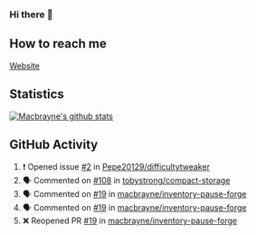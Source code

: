 ### Hi there 👋
## How to reach me
[Website](https://macbrayne.de)
<!--
Missing: Email
-->
## Statistics
[![Macbrayne's github stats](https://github-readme-stats.vercel.app/api?username=macbrayne&count_private=true&show_icons=true&hide=stars)](https://github.com/macbrayne/github-readme-stats)
## GitHub Activity
<!--START_SECTION:activity-->
1. ❗️ Opened issue [#2](https://github.com/Pepe20129/difficultytweaker/issues/2) in [Pepe20129/difficultytweaker](https://github.com/Pepe20129/difficultytweaker)
2. 🗣 Commented on [#108](https://github.com/tobystrong/compact-storage/issues/108) in [tobystrong/compact-storage](https://github.com/tobystrong/compact-storage)
3. 🗣 Commented on [#19](https://github.com/macbrayne/inventory-pause-forge/issues/19) in [macbrayne/inventory-pause-forge](https://github.com/macbrayne/inventory-pause-forge)
4. 🗣 Commented on [#19](https://github.com/macbrayne/inventory-pause-forge/issues/19) in [macbrayne/inventory-pause-forge](https://github.com/macbrayne/inventory-pause-forge)
5. ❌ Reopened PR [#19](https://github.com/macbrayne/inventory-pause-forge/pull/19) in [macbrayne/inventory-pause-forge](https://github.com/macbrayne/inventory-pause-forge)
<!--END_SECTION:activity-->


<!--
**macbrayne/macbrayne** is a ✨ _special_ ✨ repository because its `README.md` (this file) appears on your GitHub profile.

Here are some ideas to get you started:

- 🔭 I’m currently working on ...
- 🌱 I’m currently learning ...
- 👯 I’m looking to collaborate on ...
- 🤔 I’m looking for help with ...
- 💬 Ask me about ...
- 📫 How to reach me: ...
- 😄 Pronouns: ...
- ⚡ Fun fact: ...
-->
